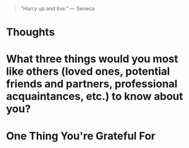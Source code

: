 
> \"Hurry up and live.\" — Seneca

# Thoughts

# What three things would you most like others (loved ones, potential friends and partners, professional acquaintances, etc.) to know about you?

# One Thing You're Grateful For

